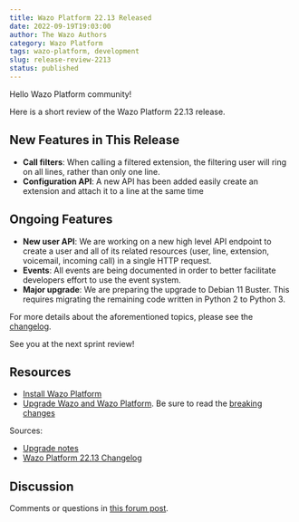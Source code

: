 ```yaml
---
title: Wazo Platform 22.13 Released
date: 2022-09-19T19:03:00
author: The Wazo Authors
category: Wazo Platform
tags: wazo-platform, development
slug: release-review-2213
status: published
---
```


Hello Wazo Platform community!

Here is a short review of the Wazo Platform 22.13 release.

## New Features in This Release
- **Call filters**: When calling a filtered extension, the filtering user will ring on all lines, rather than only one line.
- **Configuration API**: A new API has been added easily create an extension and attach it to a line at the same time

## Ongoing Features
- **New user API**: We are working on a new high level API endpoint to create a user and all of its related resources (user, line, extension, voicemail, incoming call) in a single HTTP request.
- **Events**: All events are being documented in order to better facilitate developers effort to use the event system.
- **Major upgrade**: We are preparing the upgrade to Debian 11 Buster. This requires migrating the remaining code written in Python 2 to Python 3.

For more details about the aforementioned topics, please see the [changelog](https://wazo-dev.atlassian.net/issues/?jql=project%3DWAZO%20AND%20fixVersion%3D22.13).

See you at the next sprint review!

## Resources

- [Install Wazo Platform](/use-cases)
- [Upgrade Wazo and Wazo Platform](/uc-doc/upgrade/). Be sure to read the
  [breaking changes](/uc-doc/upgrade/upgrade_notes#22-13)

Sources:

- [Upgrade notes](/uc-doc/upgrade/upgrade_notes#22-13)
- [Wazo Platform 22.13 Changelog](https://wazo-dev.atlassian.net/issues/?jql=project%3DWAZO%20AND%20fixVersion%3D22.13)

## Discussion

Comments or questions in
[this forum post](https://wazo-platform.discourse.group/t/blog-wazo-platform-22-13-released).
